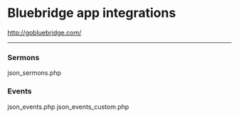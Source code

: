 # Bluebridge app integrations

http://gobluebridge.com/

---

### Sermons
json_sermons.php

### Events
json_events.php
json_events_custom.php